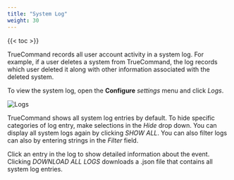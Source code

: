 ```yaml
---
title: "System Log"
weight: 30
---
```


{{< toc >}}

TrueCommand records all user account activity in a system log.
For example, if a user deletes a system from TrueCommand, the log records which user deleted it along with other information associated with the deleted system.

To view the system log, open the **Configure** <i class="material-icons" aria-hidden="true" title="Settings">settings</i> menu and click *Logs*.

![Logs](/images/TrueCommand/1.3/Logs.png "Logs")

TrueCommand shows all system log entries by default.
To hide specific categories of log entry, make selections in the *Hide* drop down.
You can display all system logs again by clicking *SHOW ALL*.
You can also filter logs can also by entering strings in the *Filter* field.

Click an entry in the log to show detailed information about the event.
Clicking *DOWNLOAD ALL LOGS* downloads a <file>.json</file> file that contains all system log entries.
